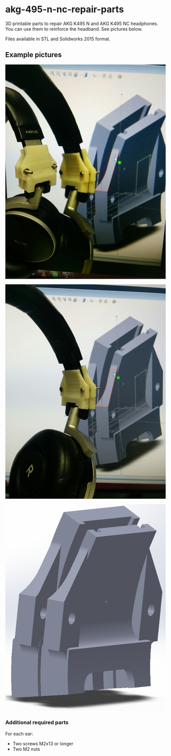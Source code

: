 # akg-495-n-nc-repair-parts

3D printable parts to repair AKG K495 N and AKG K495 NC headphones. You can use them to reinforce  the headband. See pictures below.

Files available in STL and Solidworks 2015 format.

## Example pictures

![](pictures/assembled2.jpg)

![](pictures/assembled1.jpg)

![](pictures/cad.png)

### Additional required parts

For each ear:

- Two screws M2x13 or longer
- Two M2 nuts
